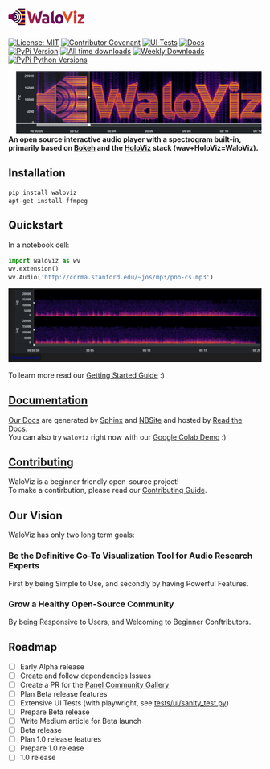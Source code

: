 <h1><img class="dark-light" src="doc/_static/logo_horizontal.png" style="width: 30%;"></h1>

[![License: MIT](https://img.shields.io/badge/License-MIT-yellow.svg)](https://opensource.org/licenses/MIT)
[![Contributor Covenant](https://img.shields.io/badge/Contributor%20Covenant-2.1-4baaaa.svg)](code_of_conduct.md)
[![UI Tests](https://github.com/AlonKellner/waloviz/actions/workflows/ui-tests.yml/badge.svg)](https://github.com/AlonKellner/waloviz/actions/workflows/ui-tests.yml)
[![Docs](https://github.com/AlonKellner/waloviz/actions/workflows/docsite.yml/badge.svg)](https://waloviz.com/en/latest)  
[![PyPi Version](https://img.shields.io/pypi/v/waloviz.svg)](https://pypi.python.org/pypi/waloviz/)
[![All time downloads](https://static.pepy.tech/badge/waloviz)](https://pepy.tech/project/waloviz)
[![Weekly Downloads](https://static.pepy.tech/badge/waloviz/week)](https://pepy.tech/project/waloviz)
[![PyPi Python Versions](https://img.shields.io/pypi/pyversions/waloviz.svg)](https://pypi.python.org/pypi/waloviz/)

[![example snapshot](doc/resources/example_snapshot.png)](https://waloviz.com)
**An open source interactive audio player with a spectrogram built-in, primarily based on [Bokeh](https://bokeh.org/) and the [HoloViz](https://holoviz.org/) stack (wav+HoloViz=WaloViz).**

## Installation

```shell
pip install waloviz
apt-get install ffmpeg
```

## Quickstart

In a notebook cell:

```python
import waloviz as wv
wv.extension()
wv.Audio('http://ccrma.stanford.edu/~jos/mp3/pno-cs.mp3')
```

![Stereo Example](doc/resources/simple-stereo-example.png)

To learn more read our [Getting Started Guide](https://waloviz.com/en/latest/getting-started.html) :)

## [Documentation](https://waloviz.com)

[Our Docs](https://waloviz.com) are generated by [Sphinx](https://www.sphinx-doc.org/en/master/) and [NBSite](https://nbsite.holoviz.org/) and hosted by [Read the Docs](https://docs.readthedocs.io/en/stable/).  
You can also try `waloviz` right now with our [Google Colab Demo](https://colab.research.google.com/drive/1euQCxaNlTg0pGvXz6d7RSoDhM3B1k7dy?usp=sharing) :)

## [Contributing](CONTRIBUTING.md)

WaloViz is a beginner friendly open-source project!  
To make a contirbution, please read our [Contributing Guide](CONTRIBUTING.md).

## Our Vision

WaloViz has only two long term goals:

### **Be the Definitive Go-To Visualization Tool for Audio Research Experts**

First by being Simple to Use, and secondly by having Powerful Features.

### **Grow a Healthy Open-Source Community**

By being Responsive to Users, and Welcoming to Beginner Conftributors.

## Roadmap

- [ ] Early Alpha release
- [ ] Create and follow dependencies Issues
- [ ] Create a PR for the [Panel Community Gallery](https://panel.holoviz.org/gallery/index.html#community-gallery)
- [ ] Plan Beta release features
- [ ] Extensive UI Tests (with playwright, see [tests/ui/sanity_test.py](tests/ui/sanity_test.py))
- [ ] Prepare Beta release
- [ ] Write Medium article for Beta launch
- [ ] Beta release
- [ ] Plan 1.0 release features
- [ ] Prepare 1.0 release
- [ ] 1.0 release
